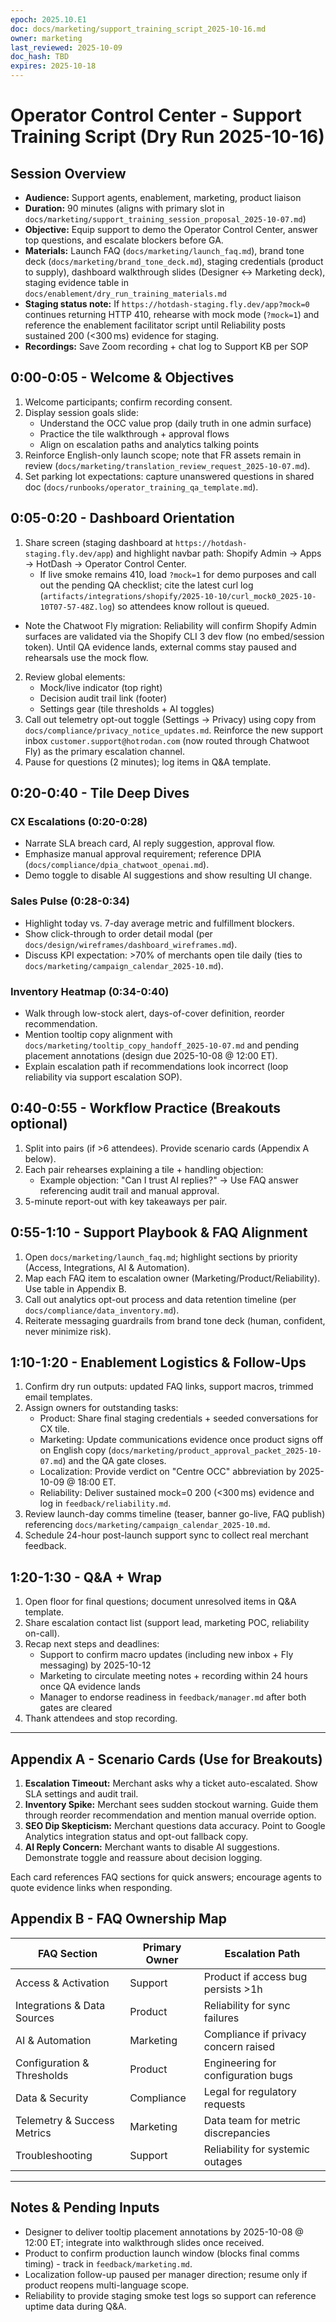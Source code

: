 ```yaml
---
epoch: 2025.10.E1
doc: docs/marketing/support_training_script_2025-10-16.md
owner: marketing
last_reviewed: 2025-10-09
doc_hash: TBD
expires: 2025-10-18
---
```

# Operator Control Center - Support Training Script (Dry Run 2025-10-16)

## Session Overview
- **Audience:** Support agents, enablement, marketing, product liaison
- **Duration:** 90 minutes (aligns with primary slot in `docs/marketing/support_training_session_proposal_2025-10-07.md`)
- **Objective:** Equip support to demo the Operator Control Center, answer top questions, and escalate blockers before GA.
- **Materials:** Launch FAQ (`docs/marketing/launch_faq.md`), brand tone deck (`docs/marketing/brand_tone_deck.md`), staging credentials (product to supply), dashboard walkthrough slides (Designer <-> Marketing deck), staging evidence table in `docs/enablement/dry_run_training_materials.md`
- **Staging status note:** If `https://hotdash-staging.fly.dev/app?mock=0` continues returning HTTP 410, rehearse with mock mode (`?mock=1`) and reference the enablement facilitator script until Reliability posts sustained 200 (<300 ms) evidence for staging.
- **Recordings:** Save Zoom recording + chat log to Support KB per SOP

## 0:00-0:05 - Welcome & Objectives
1. Welcome participants; confirm recording consent.
2. Display session goals slide:
   - Understand the OCC value prop (daily truth in one admin surface)
   - Practice the tile walkthrough + approval flows
   - Align on escalation paths and analytics talking points
3. Reinforce English-only launch scope; note that FR assets remain in review (`docs/marketing/translation_review_request_2025-10-07.md`).
4. Set parking lot expectations: capture unanswered questions in shared doc (`docs/runbooks/operator_training_qa_template.md`).

## 0:05-0:20 - Dashboard Orientation
1. Share screen (staging dashboard at `https://hotdash-staging.fly.dev/app`) and highlight navbar path: Shopify Admin -> Apps -> HotDash -> Operator Control Center.
   - If live smoke remains 410, load `?mock=1` for demo purposes and call out the pending QA checklist; cite the latest curl log (`artifacts/integrations/shopify/2025-10-10/curl_mock0_2025-10-10T07-57-48Z.log`) so attendees know rollout is queued.
- Note the Chatwoot Fly migration: Reliability will confirm Shopify Admin surfaces are validated via the Shopify CLI 3 dev flow (no embed/session token). Until QA evidence lands, external comms stay paused and rehearsals use the mock flow.
2. Review global elements:
   - Mock/live indicator (top right)
   - Decision audit trail link (footer)
   - Settings gear (tile thresholds + AI toggles)
3. Call out telemetry opt-out toggle (Settings -> Privacy) using copy from `docs/compliance/privacy_notice_updates.md`. Reinforce the new support inbox `customer.support@hotrodan.com` (now routed through Chatwoot Fly) as the primary escalation channel.
4. Pause for questions (2 minutes); log items in Q&A template.

## 0:20-0:40 - Tile Deep Dives
### CX Escalations (0:20-0:28)
- Narrate SLA breach card, AI reply suggestion, approval flow.
- Emphasize manual approval requirement; reference DPIA (`docs/compliance/dpia_chatwoot_openai.md`).
- Demo toggle to disable AI suggestions and show resulting UI change.

### Sales Pulse (0:28-0:34)
- Highlight today vs. 7-day average metric and fulfillment blockers.
- Show click-through to order detail modal (per `docs/design/wireframes/dashboard_wireframes.md`).
- Discuss KPI expectation: >70% of merchants open tile daily (ties to `docs/marketing/campaign_calendar_2025-10.md`).

### Inventory Heatmap (0:34-0:40)
- Walk through low-stock alert, days-of-cover definition, reorder recommendation.
- Mention tooltip copy alignment with `docs/marketing/tooltip_copy_handoff_2025-10-07.md` and pending placement annotations (design due 2025-10-08 @ 12:00 ET).
- Explain escalation path if recommendations look incorrect (loop reliability via support escalation SOP).

## 0:40-0:55 - Workflow Practice (Breakouts optional)
1. Split into pairs (if >6 attendees). Provide scenario cards (Appendix A below).
2. Each pair rehearses explaining a tile + handling objection:
   - Example objection: "Can I trust AI replies?" -> Use FAQ answer referencing audit trail and manual approval.
3. 5-minute report-out with key takeaways per pair.

## 0:55-1:10 - Support Playbook & FAQ Alignment
1. Open `docs/marketing/launch_faq.md`; highlight sections by priority (Access, Integrations, AI & Automation).
2. Map each FAQ item to escalation owner (Marketing/Product/Reliability). Use table in Appendix B.
3. Call out analytics opt-out process and data retention timeline (per `docs/compliance/data_inventory.md`).
4. Reiterate messaging guardrails from brand tone deck (human, confident, never minimize risk).

## 1:10-1:20 - Enablement Logistics & Follow-Ups
1. Confirm dry run outputs: updated FAQ links, support macros, trimmed email templates.
2. Assign owners for outstanding tasks:
   - Product: Share final staging credentials + seeded conversations for CX tile.
   - Marketing: Update communications evidence once product signs off on English copy (`docs/marketing/product_approval_packet_2025-10-07.md`) and the QA gate closes.
   - Localization: Provide verdict on "Centre OCC" abbreviation by 2025-10-09 @ 18:00 ET.
   - Reliability: Deliver sustained mock=0 200 (<300 ms) evidence and log in `feedback/reliability.md`.
3. Review launch-day comms timeline (teaser, banner go-live, FAQ publish) referencing `docs/marketing/campaign_calendar_2025-10.md`.
4. Schedule 24-hour post-launch support sync to collect real merchant feedback.

## 1:20-1:30 - Q&A + Wrap
1. Open floor for final questions; document unresolved items in Q&A template.
2. Share escalation contact list (support lead, marketing POC, reliability on-call).
3. Recap next steps and deadlines:
   - Support to confirm macro updates (including new inbox + Fly messaging) by 2025-10-12
   - Marketing to circulate meeting notes + recording within 24 hours once QA evidence lands
   - Manager to endorse readiness in `feedback/manager.md` after both gates are cleared
4. Thank attendees and stop recording.

---

## Appendix A - Scenario Cards (Use for Breakouts)
1. **Escalation Timeout:** Merchant asks why a ticket auto-escalated. Show SLA settings and audit trail.
2. **Inventory Spike:** Merchant sees sudden stockout warning. Guide them through reorder recommendation and mention manual override option.
3. **SEO Dip Skepticism:** Merchant questions data accuracy. Point to Google Analytics integration status and opt-out fallback copy.
4. **AI Reply Concern:** Merchant wants to disable AI suggestions. Demonstrate toggle and reassure about decision logging.

Each card references FAQ sections for quick answers; encourage agents to quote evidence links when responding.

## Appendix B - FAQ Ownership Map
| FAQ Section | Primary Owner | Escalation Path |
|-------------|---------------|-----------------|
| Access & Activation | Support | Product if access bug persists >1h |
| Integrations & Data Sources | Product | Reliability for sync failures |
| AI & Automation | Marketing | Compliance if privacy concern raised |
| Configuration & Thresholds | Product | Engineering for configuration bugs |
| Data & Security | Compliance | Legal for regulatory requests |
| Telemetry & Success Metrics | Marketing | Data team for metric discrepancies |
| Troubleshooting | Support | Reliability for systemic outages |

---

## Notes & Pending Inputs
- Designer to deliver tooltip placement annotations by 2025-10-08 @ 12:00 ET; integrate into walkthrough slides once received.
- Product to confirm production launch window (blocks final comms timing) - track in `feedback/marketing.md`.
- Localization follow-up paused per manager direction; resume only if product reopens multi-language scope.
- Reliability to provide staging smoke test logs so support can reference uptime data during Q&A.
